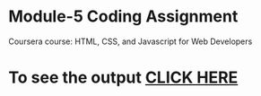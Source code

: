 
# Module-5 Coding Assignment

Coursera course: HTML, CSS, and Javascript for Web Developers

# To see the output [CLICK HERE](https://aditya1959.github.io/coursera-test/Module-5-Solution/index.html)
